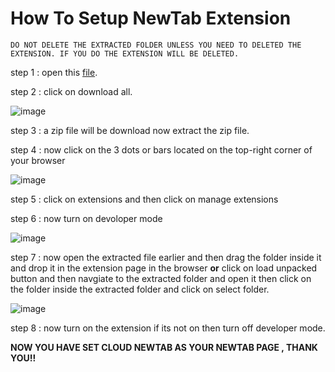 
# How To Setup NewTab Extension

`DO NOT DELETE THE EXTRACTED FOLDER UNLESS YOU NEED TO DELETED THE EXTENSION. IF YOU DO THE EXTENSION WILL BE DELETED.`

step 1 : open this <a href="https://drive.google.com/drive/folders/1W_qbYB7VlvjN_3XMHnNmF3823onxd3Gz">file</a>.

step 2 : click on download all.

![image](https://user-images.githubusercontent.com/91538017/168530111-4faca830-990a-4419-b480-d77df070bc56.png)

step 3 : a zip file will be download now extract the zip file.

step 4 : now click on the 3 dots or bars located on the top-right corner of your browser

![image](https://user-images.githubusercontent.com/91538017/168530319-cd3ba46b-dc23-4426-9eb3-0d45337795d5.png)

step 5 : click on extensions and then click on manage extensions

step 6 : now turn on devoloper mode

![image](https://user-images.githubusercontent.com/91538017/168530555-f5f73794-9743-4675-8a55-6b58ba9078e8.png)

step 7 : now open the extracted file earlier and then drag the folder inside it and drop it in the extension page in the browser **or** click on load unpacked button and then navgiate to the extracted folder and open it then click on the folder inside the extracted folder and click on select folder.

![image](https://user-images.githubusercontent.com/91538017/168530969-f3fcbc6a-adaa-4e59-bc64-d2e267434090.png)

step 8 : now turn on the extension if its not on then turn off developer mode.

**NOW YOU HAVE SET CLOUD NEWTAB AS YOUR NEWTAB PAGE , THANK YOU!!**


